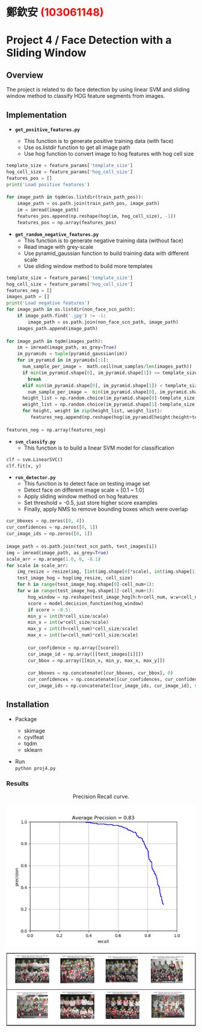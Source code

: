 # 鄭欽安 <span style="color:red">(103061148)</span>

# Project 4 / Face Detection with a Sliding Window

## Overview
The project is related to do face detection by using linear SVM and sliding window method to classify HOG feature segments from images.

## Implementation
* **`get_positive_features.py`**
  
  * This function is to generate positive training data (with face)
  * Use os.listdir function to get all image path
  * Use hog function to convert image to hog features with hog cell size
```python
template_size = feature_params['template_size']
hog_cell_size = feature_params['hog_cell_size']
features_pos = []
print('Load positive features')

for image_path in tqdm(os.listdir(train_path_pos)):
    image_path = os.path.join(train_path_pos, image_path)
    im = imread(image_path)
    features_pos.append(np.reshape(hog(im, hog_cell_size), -1))
    features_pos = np.array(features_pos)
```
  
* **`get_random_negative_features.py`**  
  * This function is to generate negative training data (without face)
  * Read image with grey-scale
  * Use pyramid_gaussian function to build training data with different scale
  * Use sliding window method to build more templates  

```python
template_size = feature_params['template_size']
hog_cell_size = feature_params['hog_cell_size']
features_neg = []
images_path = []
print('Load negative features')
for image_path in os.listdir(non_face_scn_path):
    if image_path.find('.jpg') != -1:
        image_path = os.path.join(non_face_scn_path, image_path)
    images_path.append(image_path)

for image_path in tqdm(images_path):
    im = imread(image_path, as_grey=True)
    im_pyramids = tuple(pyramid_gaussian(im))
    for im_pyramid in im_pyramids[:1]:
      num_sample_per_image =  math.ceil(num_samples/len(images_path))
      if min(im_pyramid.shape[0], im_pyramid.shape[1]) <= template_size:
        break
      elif min(im_pyramid.shape[0], im_pyramid.shape[1]) < template_size + num_sample_per_image:
        num_sample_per_image =  min(im_pyramid.shape[0], im_pyramid.shape[1])-template_size 
      height_list = np.random.choice(im_pyramid.shape[0]-template_size, num_sample_per_image, replace=False)
      weight_list = np.random.choice(im_pyramid.shape[1]-template_size, num_sample_per_image, replace=False)
      for height, weight in zip(height_list, weight_list):
         features_neg.append(np.reshape(hog(im_pyramid[height:height+template_size, weight:weight+template_size], hog_cell_size), -1))

features_neg = np.array(features_neg)
```
  
* **`svm_classify.py`**    
  * This function is to build a linear SVM model for classification  
  
```python
clf = svm.LinearSVC()
clf.fit(x, y)
```

* **`run_detector.py`**
  * This function is to detect face on testing image set
  * Detect face on different image scale = [0.1 ~ 1.0]
  * Apply sliding window method on hog features 
  * Set threshold = -0.5, just store higher score examples
  * Finally, apply NMS to remove bounding boxes which were overlap
  
```python
cur_bboxes = np.zeros([0, 4])
cur_confidences = np.zeros([0, 1])
cur_image_ids = np.zeros([0, 1])

image_path = os.path.join(test_scn_path, test_images[i])
img = imread(image_path, as_grey=True)
scale_arr = np.arange(1.0, 0, -0.1)
for scale in scale_arr:
    img_resize = resize(img, [int(img.shape[0]*scale), int(img.shape[1]*scale)])
    test_image_hog = hog(img_resize, cell_size)
    for h in range(test_image_hog.shape[0]-cell_num+1):
	for w in range(test_image_hog.shape[1]-cell_num+1):
	    hog_window = np.reshape(test_image_hog[h:h+cell_num, w:w+cell_num, :], (1, -1))
	    score = model.decision_function(hog_window)
	    if score > -0.5:
		min_y = int(h*cell_size/scale)
		min_x = int(w*cell_size/scale)
		max_y = int((h+cell_num)*cell_size/scale)
		max_x = int((w+cell_num)*cell_size/scale)

		cur_confidence = np.array([score])
		cur_image_id = np.array([[test_images[i]]])
		cur_bbox = np.array([[min_x, min_y, max_x, max_y]])

		cur_bboxes = np.concatenate([cur_bboxes, cur_bbox], 0)
		cur_confidences = np.concatenate([cur_confidences, cur_confidence], 0)
		cur_image_ids = np.concatenate([cur_image_ids, cur_image_id], 0)
```

## Installation
* Package
  * skimage
  * cyvlfeat
  * tqdm
  * sklearn
   
* Run  
`python proj4.py`

### Results

<center>
Precision Recall curve.
<p>
<img src="../code/visualizations/average_precision.png">
<p>
<table border=1>
<tr>
<td>
<img src="../code/visualizations/detections_Argentina.jpg" width="24%"/>
<img src="../code/visualizations/detections_Arsenal.jpg"  width="24%"/>
<img src="../code/visualizations/detections_Brazil.jpg" width="24%"/>
<img src="../code/visualizations/detections_Colombia.jpg" width="24%"/>
</td>
</tr>

<tr>
<td>
<img src="../code/visualizations/detections_Ecuador.jpg" width="24%"/>
<img src="../code/visualizations/detections_England.jpg"  width="24%"/>
<img src="../code/visualizations/detections_Germany.jpg" width="24%"/>
<img src="../code/visualizations/detections_USA.jpg" width="24%"/>
</td>
</tr>

</table>


</center>
